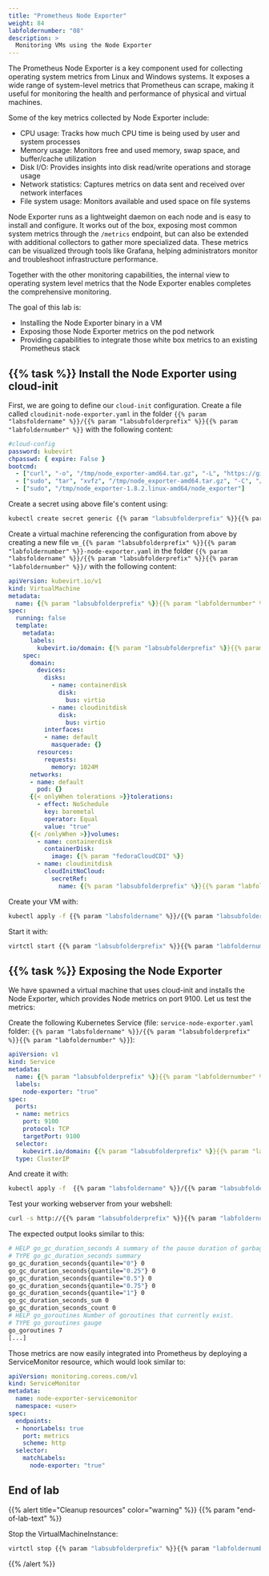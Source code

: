 ```yaml
---
title: "Prometheus Node Exporter"
weight: 84
labfoldernumber: "08"
description: >
  Monitoring VMs using the Node Exporter
---
```


The Prometheus Node Exporter is a key component used for collecting operating system metrics from Linux and Windows systems. It exposes a wide range of system-level metrics that Prometheus can scrape, making it useful for monitoring the health and performance of physical and virtual machines.

Some of the key metrics collected by Node Exporter include:

* CPU usage: Tracks how much CPU time is being used by user and system processes
* Memory usage: Monitors free and used memory, swap space, and buffer/cache utilization
* Disk I/O: Provides insights into disk read/write operations and storage usage
* Network statistics: Captures metrics on data sent and received over network interfaces
* File system usage: Monitors available and used space on file systems

Node Exporter runs as a lightweight daemon on each node and is easy to install and configure. It works out of the box, exposing most common system metrics through the `/metrics` endpoint, but can also be extended with additional collectors to gather more specialized data. These metrics can be visualized through tools like Grafana, helping administrators monitor and troubleshoot infrastructure performance.

Together with the other monitoring capabilities, the internal view to operating system level metrics that the Node Exporter enables completes the comprehensive monitoring.

The goal of this lab is:

* Installing the Node Exporter binary in a VM
* Exposing those Node Exporter metrics on the pod network
* Providing capabilities to integrate those white box metrics to an existing Prometheus stack


## {{% task %}} Install the Node Exporter using cloud-init

First, we are going to define our `cloud-init` configuration. Create a file called `cloudinit-node-exporter.yaml` in the folder `{{% param "labsfoldername" %}}/{{% param "labsubfolderprefix" %}}{{% param "labfoldernumber" %}}` with the following content:

```yaml
#cloud-config
password: kubevirt
chpasswd: { expire: False }
bootcmd:
  - ["curl", "-o", "/tmp/node_exporter-amd64.tar.gz", "-L", "https://github.com/prometheus/node_exporter/releases/download/v1.8.2/node_exporter-1.8.2.linux-amd64.tar.gz"]
  - ["sudo", "tar", "xvfz", "/tmp/node_exporter-amd64.tar.gz", "-C", "/tmp/"]
  - ["sudo", "/tmp/node_exporter-1.8.2.linux-amd64/node_exporter"]

```

Create a secret using above file's content using:

```bash
kubectl create secret generic {{% param "labsubfolderprefix" %}}{{% param "labfoldernumber" %}}-cloudinit-node-exporter --from-file=userdata={{% param "labsfoldername" %}}/{{% param "labsubfolderprefix" %}}{{% param "labfoldernumber" %}}/cloudinit-node-exporter.yaml --namespace=$USER
```

Create a virtual machine referencing the configuration from above by creating a new file `vm_{{% param "labsubfolderprefix" %}}{{% param "labfoldernumber" %}}-node-exporter.yaml` in the folder `{{% param "labsfoldername" %}}/{{% param "labsubfolderprefix" %}}{{% param "labfoldernumber" %}}/` with the following content:

```yaml
apiVersion: kubevirt.io/v1
kind: VirtualMachine
metadata:
  name: {{% param "labsubfolderprefix" %}}{{% param "labfoldernumber" %}}-node-exporter
spec:
  running: false
  template:
    metadata:
      labels:
        kubevirt.io/domain: {{% param "labsubfolderprefix" %}}{{% param "labfoldernumber" %}}-node-exporter
    spec:
      domain:
        devices:
          disks:
            - name: containerdisk
              disk:
                bus: virtio
            - name: cloudinitdisk
              disk:
                bus: virtio
          interfaces:
          - name: default
            masquerade: {}
        resources:
          requests:
            memory: 1024M
      networks:
      - name: default
        pod: {}
      {{< onlyWhen tolerations >}}tolerations:
        - effect: NoSchedule
          key: baremetal
          operator: Equal
          value: "true"
      {{< /onlyWhen >}}volumes:
        - name: containerdisk
          containerDisk:
            image: {{% param "fedoraCloudCDI" %}}
        - name: cloudinitdisk
          cloudInitNoCloud:
            secretRef:
              name: {{% param "labsubfolderprefix" %}}{{% param "labfoldernumber" %}}-cloudinit-node-exporter
```

Create your VM with:

```bash
kubectl apply -f {{% param "labsfoldername" %}}/{{% param "labsubfolderprefix" %}}{{% param "labfoldernumber" %}}/vm_{{% param "labsubfolderprefix" %}}{{% param "labfoldernumber" %}}-node-exporter.yaml --namespace=$USER
```

Start it with:

```bash
virtctl start {{% param "labsubfolderprefix" %}}{{% param "labfoldernumber" %}}-node-exporter --namespace=$USER
```


## {{% task %}} Exposing the Node Exporter

We have spawned a virtual machine that uses cloud-init and installs the Node Exporter, which provides Node metrics on port 9100. Let us test the metrics:

Create the following Kubernetes Service (file: `service-node-exporter.yaml` folder: `{{% param "labsfoldername" %}}/{{% param "labsubfolderprefix" %}}{{% param "labfoldernumber" %}}`):

```yaml
apiVersion: v1
kind: Service
metadata:
  name: {{% param "labsubfolderprefix" %}}{{% param "labfoldernumber" %}}-node-exporter
  labels:
    node-exporter: "true"
spec:
  ports:
  - name: metrics
    port: 9100
    protocol: TCP
    targetPort: 9100
  selector:
    kubevirt.io/domain: {{% param "labsubfolderprefix" %}}{{% param "labfoldernumber" %}}-node-exporter
  type: ClusterIP
```

And create it with:

```bash
kubectl apply -f  {{% param "labsfoldername" %}}/{{% param "labsubfolderprefix" %}}{{% param "labfoldernumber" %}}/service-node-exporter.yaml --namespace=$USER
```

Test your working webserver from your webshell:

```bash
curl -s http://{{% param "labsubfolderprefix" %}}{{% param "labfoldernumber" %}}-node-exporter.$USER.svc.cluster.local:9100/metrics
```

The expected output looks similar to this:

```bash
# HELP go_gc_duration_seconds A summary of the pause duration of garbage collection cycles.
# TYPE go_gc_duration_seconds summary
go_gc_duration_seconds{quantile="0"} 0
go_gc_duration_seconds{quantile="0.25"} 0
go_gc_duration_seconds{quantile="0.5"} 0
go_gc_duration_seconds{quantile="0.75"} 0
go_gc_duration_seconds{quantile="1"} 0
go_gc_duration_seconds_sum 0
go_gc_duration_seconds_count 0
# HELP go_goroutines Number of goroutines that currently exist.
# TYPE go_goroutines gauge
go_goroutines 7
[...]
```

Those metrics are now easily integrated into Prometheus by deploying a ServiceMonitor resource, which would look similar to:

```yaml
apiVersion: monitoring.coreos.com/v1
kind: ServiceMonitor
metadata:
  name: node-exporter-servicemonitor
  namespace: <user>
spec:
  endpoints:
  - honorLabels: true
    port: metrics
    scheme: http
  selector:
    matchLabels:
      node-exporter: "true"
```


## End of lab

{{% alert title="Cleanup resources" color="warning" %}}  {{% param "end-of-lab-text" %}}

Stop the VirtualMachineInstance:

```bash
virtctl stop {{% param "labsubfolderprefix" %}}{{% param "labfoldernumber" %}}-node-exporter --namespace=$USER
```

{{% /alert %}}
